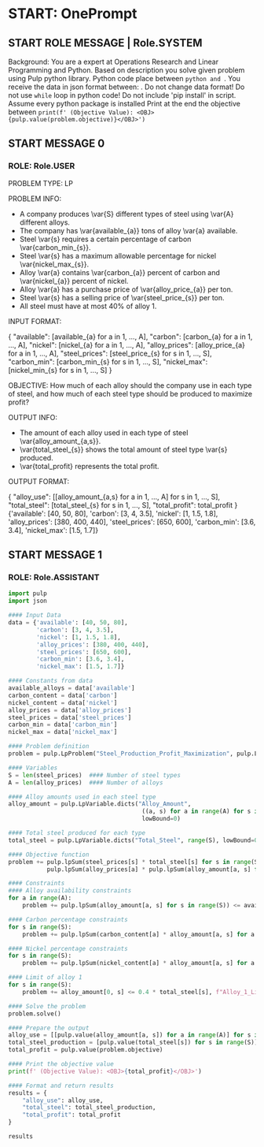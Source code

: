 # START: OnePrompt 
## START ROLE MESSAGE | Role.SYSTEM 
Background: You are a expert at Operations Research and Linear Programming and Python. Based on description you solve given problem using Pulp python library. Python code place between ```python and ```. You receive the data in json format between: <DATA></DATA>. Do not change data format! Do not use `while` loop in python code! Do not include 'pip install' in script. Assume every python package is installed Print at the end the objective between <OBJ></OBJ> `print(f' (Objective Value): <OBJ>{pulp.value(problem.objective)}</OBJ>')`  
## START MESSAGE 0 
### ROLE: Role.USER
<DESCRIPTION>
PROBLEM TYPE: LP

PROBLEM INFO:

- A company produces \var{S} different types of steel using \var{A} different alloys.
- The company has \var{available_{a}} tons of alloy \var{a} available.
- Steel \var{s} requires a certain percentage of carbon \var{carbon_min_{s}}.
- Steel \var{s} has a maximum allowable percentage for nickel \var{nickel_max_{s}}.
- Alloy \var{a} contains \var{carbon_{a}} percent of carbon and \var{nickel_{a}} percent of nickel.
- Alloy \var{a} has a purchase price of \var{alloy_price_{a}} per ton.
- Steel \var{s} has a selling price of \var{steel_price_{s}} per ton.
- All steel must have at most 40% of alloy 1.

INPUT FORMAT: 

{
"available": [available_{a} for a in 1, ..., A],
"carbon": [carbon_{a} for a in 1, ..., A],
"nickel": [nickel_{a} for a in 1, ..., A],
"alloy_prices": [alloy_price_{a} for a in 1, ..., A],
"steel_prices": [steel_price_{s} for s in 1, ..., S],
"carbon_min": [carbon_min_{s} for s in 1, ..., S],
"nickel_max": [nickel_min_{s} for s in 1, ..., S]
}

OBJECTIVE: How much of each alloy should the company use in each type of steel, and how much of each steel type should be produced to maximize profit?

OUTPUT INFO:

- The amount of each alloy used in each type of steel \var{alloy_amount_{a,s}}.
- \var{total_steel_{s}} shows the total amount of steel type \var{s} produced.
- \var{total_profit} represents the total profit.

OUTPUT FORMAT:

{
    "alloy_use": [[alloy_amount_{a,s} for a in 1, ..., A] for s in 1, ..., S],
    "total_steel": [total_steel_{s} for s in 1, ..., S],
    "total_profit": total_profit
}
</DESCRIPTION>
<DATA>
{'available': [40, 50, 80], 'carbon': [3, 4, 3.5], 'nickel': [1, 1.5, 1.8], 'alloy_prices': [380, 400, 440], 'steel_prices': [650, 600], 'carbon_min': [3.6, 3.4], 'nickel_max': [1.5, 1.7]}</DATA>


## START MESSAGE 1 
### ROLE: Role.ASSISTANT
```python
import pulp
import json

#### Input Data
data = {'available': [40, 50, 80], 
        'carbon': [3, 4, 3.5], 
        'nickel': [1, 1.5, 1.8], 
        'alloy_prices': [380, 400, 440], 
        'steel_prices': [650, 600], 
        'carbon_min': [3.6, 3.4], 
        'nickel_max': [1.5, 1.7]}

#### Constants from data
available_alloys = data['available']
carbon_content = data['carbon']
nickel_content = data['nickel']
alloy_prices = data['alloy_prices']
steel_prices = data['steel_prices']
carbon_min = data['carbon_min']
nickel_max = data['nickel_max']

#### Problem definition
problem = pulp.LpProblem("Steel_Production_Profit_Maximization", pulp.LpMaximize)

#### Variables
S = len(steel_prices)  #### Number of steel types
A = len(alloy_prices)  #### Number of alloys

#### Alloy amounts used in each steel type
alloy_amount = pulp.LpVariable.dicts("Alloy_Amount", 
                                      ((a, s) for a in range(A) for s in range(S)), 
                                      lowBound=0)

#### Total steel produced for each type
total_steel = pulp.LpVariable.dicts("Total_Steel", range(S), lowBound=0)

#### Objective function
problem += pulp.lpSum(steel_prices[s] * total_steel[s] for s in range(S)) - \
           pulp.lpSum(alloy_prices[a] * pulp.lpSum(alloy_amount[a, s] for s in range(S)) for a in range(A))

#### Constraints
#### Alloy availability constraints
for a in range(A):
    problem += pulp.lpSum(alloy_amount[a, s] for s in range(S)) <= available_alloys[a], f"Alloy_Availability_{a}"

#### Carbon percentage constraints
for s in range(S):
    problem += pulp.lpSum(carbon_content[a] * alloy_amount[a, s] for a in range(A)) >= carbon_min[s] * total_steel[s], f"Carbon_Min_{s}"

#### Nickel percentage constraints
for s in range(S):
    problem += pulp.lpSum(nickel_content[a] * alloy_amount[a, s] for a in range(A)) <= nickel_max[s] * total_steel[s], f"Nickel_Max_{s}"

#### Limit of alloy 1
for s in range(S):
    problem += alloy_amount[0, s] <= 0.4 * total_steel[s], f"Alloy_1_Limit_{s}"

#### Solve the problem
problem.solve()

#### Prepare the output
alloy_use = [[pulp.value(alloy_amount[a, s]) for a in range(A)] for s in range(S)]
total_steel_production = [pulp.value(total_steel[s]) for s in range(S)]
total_profit = pulp.value(problem.objective)

#### Print the objective value
print(f' (Objective Value): <OBJ>{total_profit}</OBJ>')

#### Format and return results
results = {
    "alloy_use": alloy_use,
    "total_steel": total_steel_production,
    "total_profit": total_profit
}

results
```

